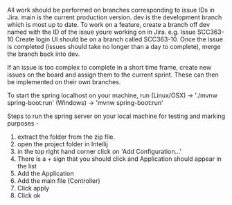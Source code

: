 All work should be performed on branches corresponding to issue IDs in Jira.
main is the current production version.
dev is the development branch which is most up to date. To work on a feature, create a branch off dev named with the ID
of the issue youre working on in Jira. e.g. Issue SCC363-10 Create login UI should be on a branch called SCC363-10. Once
the issue is completed (issues should take no longer than a day to complete), merge the branch back into dev.

If an issue is too complex to complete in a short time frame, create new issues on the board and assign them to the current
sprint. These can then be implemented on their own branches.

To start the spring localhost on your machine, run (Linux/OSX) -> './mvnw spring-boot:run' (Windows) -> 'mvnw spring-boot:run'

Steps to run the spring server on your local machine for testing and marking purposes - 
1. extract the folder from the zip file.
2. open the project folder in Intellij
3. in the top right hand corner click on 'Add Configuration...'
4. There is a + sign that you should click and Application should appear in the list 
5. Add the Application 
6. Add the main file (Controller)
7. Click apply
8. Click ok
